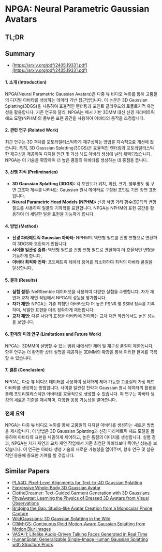 # NPGA: Neural Parametric Gaussian Avatars
## TL;DR
## Summary
- [https://arxiv.org/pdf/2405.19331.pdf](https://arxiv.org/pdf/2405.19331.pdf)

#### 1. 소개 (Introduction)
NPGA(Neural Parametric Gaussian Avatars)은 다중 뷰 비디오 녹화를 통해 고품질의 디지털 아바타를 생성하는 데이터 기반 접근법입니다. 이 논문은 3D Gaussian Splatting(3DGS)을 사용하여 효율적인 렌더링과 포인트 클라우드의 토폴로지적 유연성을 활용합니다. 기존 연구와 달리, NPGA는 메시 기반 3DMM 대신 신경 파라메트릭 헤드 모델(NPHM)의 풍부한 표현 공간을 사용하여 아바타의 동작을 조정합니다.

#### 2. 관련 연구 (Related Work)
최근 연구는 3D 객체를 포토리얼리스틱하게 재구성하는 방법을 지속적으로 개선해 왔습니다. 특히, 3D Gaussian Splatting(3DGS)은 효율적인 렌더링과 포토리얼리스틱한 재구성을 제공하여 디지털 인간 및 가상 헤드 아바타 생성에 널리 채택되었습니다. NPGA는 이 기술을 확장하여 더 높은 품질의 아바타를 생성하는 데 중점을 둡니다.

#### 3. 선행 지식 (Preliminaries)
- **3D Gaussian Splatting (3DGS):** 각 포인트가 위치, 회전, 크기, 불투명도 및 구면 고조파 계수를 나타내는 Gaussian 원시 데이터로 구성된 포인트 기반 장면 표현입니다.
- **Neural Parametric Head Models (NPHM):** 신경 서명 거리 함수(SDF)와 변형 필드를 사용하여 얼굴의 기하학을 표현합니다. NPGA는 NPHM의 표현 공간을 활용하여 더 세밀한 얼굴 표현을 가능하게 합니다.

#### 4. 방법 (Method)
- **신경 파라메트릭 Gaussian 아바타:** NPHM의 역변형 필드를 전방 변형으로 변환하여 3DGS와 호환되게 만듭니다.
- **사이클 일관성 증류:** 역변형 필드를 전방 변형 필드로 변환하여 더 효율적인 변형을 가능하게 합니다.
- **아바타 최적화 전략:** 포토메트릭 데이터 용어를 최소화하여 최적의 아바타 품질을 달성합니다.

#### 5. 결과 (Results)
- **실험 설정:** NeRSemble 데이터셋을 사용하여 다양한 실험을 수행합니다. 자가 재연과 교차 재연 작업에서 NPGA의 성능을 평가합니다.
- **자가 재연:** NPGA는 기존 최첨단 아바타보다 더 높은 PSNR 및 SSIM 점수를 기록하며, 세밀한 표현을 더욱 정확하게 재현합니다.
- **교차 재연:** 다른 사람의 표정을 아바타에 전이하는 교차 재연 작업에서도 높은 성능을 보입니다.

#### 6. 한계와 미래 연구 (Limitations and Future Work)
NPGA는 3DMM이 설명할 수 있는 범위 내에서만 제어 및 재구성 품질이 제한됩니다. 향후 연구는 더 완전한 상태 설명을 제공하는 3DMM의 확장을 통해 이러한 한계를 극복할 수 있습니다.

#### 7. 결론 (Conclusion)
NPGA는 다중 뷰 비디오 데이터를 사용하여 정확하게 제어 가능한 고품질의 가상 헤드 아바타를 생성하는 방법입니다. 사이클 일관성 전략과 Gaussian 원시 데이터의 활용을 통해 포토리얼리스틱한 아바타를 효율적으로 생성할 수 있습니다. 이 연구는 아바타 생성의 새로운 기준을 제시하며, 다양한 응용 가능성을 열어줍니다.

### 전체 요약
NPGA는 다중 뷰 비디오 녹화를 통해 고품질의 디지털 아바타를 생성하는 새로운 방법을 제시합니다. 이 방법은 3D Gaussian Splatting과 신경 파라메트릭 헤드 모델을 활용하여 아바타의 표현을 세밀하게 제어하고, 높은 품질의 이미지를 생성합니다. 실험 결과, NPGA는 자가 재연과 교차 재연 작업에서 기존 최첨단 아바타보다 뛰어난 성능을 보였습니다. 이 연구는 아바타 생성 기술의 새로운 가능성을 열어주며, 향후 연구 및 실용적인 응용에 중요한 기여를 할 것입니다.

## Similar Papers
- [PLA4D: Pixel-Level Alignments for Text-to-4D Gaussian Splatting](2405.19957.md)
- [Expressive Whole-Body 3D Gaussian Avatar](2407.21686.md)
- [ClotheDreamer: Text-Guided Garment Generation with 3D Gaussians](2406.16815.md)
- [PhysAvatar: Learning the Physics of Dressed 3D Avatars from Visual Observations](2404.04421.md)
- [Bridging the Gap: Studio-like Avatar Creation from a Monocular Phone Capture](2407.19593.md)
- [WildGaussians: 3D Gaussian Splatting in the Wild](2407.08447.md)
- [CRiM-GS: Continuous Rigid Motion-Aware Gaussian Splatting from Motion Blur Images](2407.03923.md)
- [VASA-1: Lifelike Audio-Driven Talking Faces Generated in Real Time](2404.10667.md)
- [HumanSplat: Generalizable Single-Image Human Gaussian Splatting with Structure Priors](2406.12459.md)
